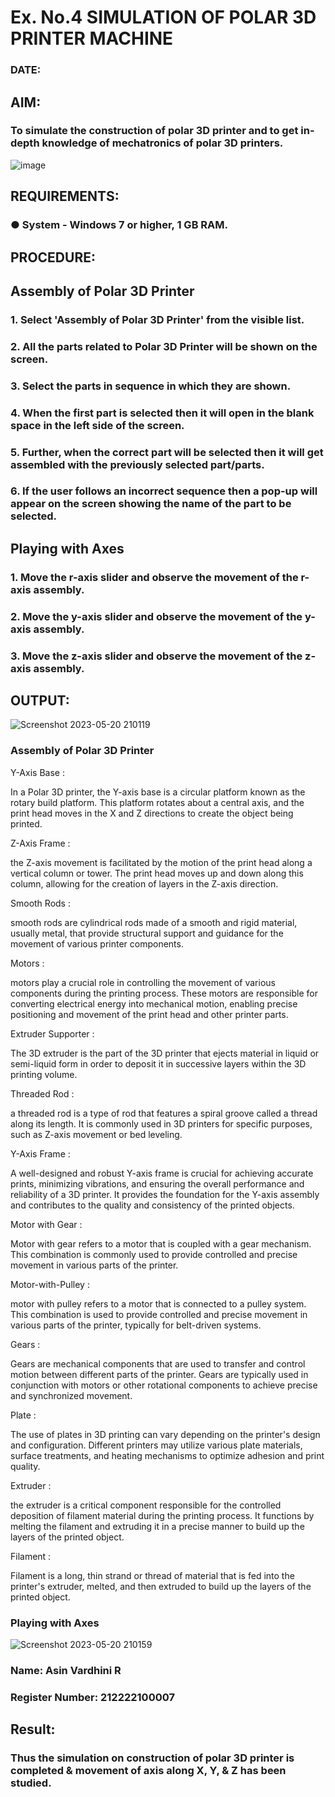 # Ex. No.4 SIMULATION OF POLAR 3D PRINTER MACHINE

### DATE: 

## AIM:
### To simulate the construction of polar 3D printer and to get in-depth knowledge of mechatronics of polar 3D printers.

![image](https://github.com/Sellakumar1987/Ex.-No.-4---SIMULATION-OF-POLAR-3D-PRINTER-MACHINE/assets/113594316/b551f195-9877-49a2-99bb-a9efcfb3381a)

## REQUIREMENTS:
### ●	System - Windows 7 or higher, 1 GB RAM.

## PROCEDURE:

## Assembly of Polar 3D Printer
### 1.	Select 'Assembly of Polar 3D Printer' from the visible list.
### 2.	All the parts related to Polar 3D Printer will be shown on the screen.
### 3.	Select the parts in sequence in which they are shown.
### 4.	When the first part is selected then it will open in the blank space in the left side of the screen.
### 5.	Further, when the correct part will be selected then it will get assembled with the previously selected part/parts.
### 6.	If the user follows an incorrect sequence then a pop-up will appear on the screen showing the name of the part to be selected.

## Playing with Axes
### 1.	Move the r-axis slider and observe the movement of the r-axis assembly.
### 2.	Move the y-axis slider and observe the movement of the y-axis assembly.
### 3.	Move the z-axis slider and observe the movement of the z-axis assembly.

## OUTPUT:
![Screenshot 2023-05-20 210119](https://github.com/AsinVardhini/Ex.-No.-4---SIMULATION-OF-POLAR-3D-PRINTER-MACHINE/assets/119417735/696f9302-fbac-4d8c-b252-93167b4802f2)

### Assembly of Polar 3D Printer

Y-Axis Base :

In a Polar 3D printer, the Y-axis base is a circular platform known as the rotary build platform. This platform 
rotates about a central axis, and the print head moves in the X and Z directions to create the object being printed.

Z-Axis Frame :

the Z-axis movement is facilitated by the motion of the print head along a vertical column or tower. The print head
moves up and down along this column, allowing for the creation of layers in the Z-axis direction.

Smooth Rods :

smooth rods are cylindrical rods made of a smooth and rigid material, usually metal, that provide structural support
and guidance for the movement of various printer components.

Motors :

motors play a crucial role in controlling the movement of various components during the printing process.
These motors are responsible for converting electrical energy into mechanical motion, enabling precise
positioning and movement of the print head and other printer parts.

Extruder Supporter :

The 3D extruder is the part of the 3D printer that ejects material in liquid or semi-liquid form in order to deposit 
it in successive layers within the 3D printing volume.

Threaded Rod :

a threaded rod is a type of rod that features a spiral groove called a thread along its length. It is commonly used in
3D printers for specific purposes, such as Z-axis movement or bed leveling.

Y-Axis Frame :

 A well-designed and robust Y-axis frame is crucial for achieving accurate prints, minimizing vibrations, and ensuring the 
 overall performance and reliability of a 3D printer. It provides the foundation for the Y-axis assembly and contributes 
 to the quality and consistency of the printed objects.
 
Motor with Gear :

Motor with gear refers to a motor that is coupled with a gear mechanism. This combination is commonly used to provide 
controlled and precise movement in various parts of the printer.

Motor-with-Pulley :

motor with pulley refers to a motor that is connected to a pulley system. This combination is used to provide controlled
and precise movement in various parts of the printer, typically for belt-driven systems.

Gears :

Gears are mechanical components that are used to transfer and control motion between different parts of the printer.
Gears are typically used in conjunction with motors or other rotational components to achieve precise and synchronized movement.
 
Plate :

The use of plates in 3D printing can vary depending on the printer's design and configuration. Different printers may
utilize various plate materials, surface treatments, and heating mechanisms to optimize adhesion and print quality.

Extruder :

the extruder is a critical component responsible for the controlled deposition of filament material during the printing process. 
It functions by melting the filament and extruding it in a precise manner to build up the layers of the printed object.

Filament :

 Filament is a long, thin strand or thread of material that is fed into the printer's extruder, melted, and then extruded to 
 build up the layers of the printed object.


### Playing with Axes

![Screenshot 2023-05-20 210159](https://github.com/AsinVardhini/Ex.-No.-4---SIMULATION-OF-POLAR-3D-PRINTER-MACHINE/assets/119417735/5685d931-79f1-4e63-bc3c-68d2c092871e)


### Name: Asin Vardhini R

### Register Number: 212222100007

## Result: 
### Thus the simulation on construction of polar 3D printer is completed & movement of axis along X, Y, & Z has been studied.
